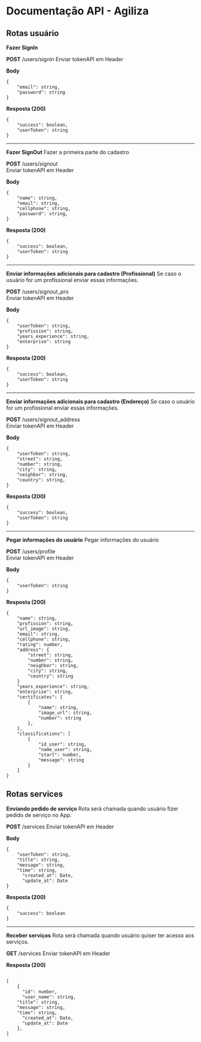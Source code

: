 

# Documentação API - Agiliza

## Rotas usuário

**Fazer SignIn**

**POST** /users/signin
Enviar tokenAPI em Header

**Body**

    {
    	"email": string,
    	"password": string
    }

**Resposta (200)**

    {
    	"success": boolean,
    	"userToken": string
    }

---
**Fazer SignOut**
Fazer a primeira parte do cadastro

**POST**  /users/signout  
Enviar tokenAPI em Header

**Body**

    {
    	"name": string,
    	"email": string,
    	"cellphone": string,
    	"password": string,
    }

**Resposta (200)**

```
{
	"success": boolean,
	"userToken": string
}
```
 ---
**Enviar informações adicionais para cadastro (Profissional)**
Se caso o usuário for um profissional enviar essas informações.

**POST**  /users/signout_pro  
Enviar tokenAPI em Header

**Body**

    {
	    "userToken": string,
    	"profission": string,
    	"years_experience": string,
    	"enterprise": string
    }

**Resposta (200)**

```
{
	"success": boolean,
	"userToken": string
}
```
 ---
**Enviar informações adicionais para cadastro (Endereço)**
Se caso o usuário for um profissional enviar essas informações.

**POST**  /users/signout_address  
Enviar tokenAPI em Header

**Body**

    {
	    "userToken": string,
    	"street": string,
    	"number": string,
    	"city": string,
    	"neighbor": string,
    	"country": string,
    }

**Resposta (200)**

```
{
	"success": boolean,
	"userToken": string
}
```
 ---
**Pegar informações do usuário**
Pegar informações do usuário

**POST**  /users/profile  
Enviar tokenAPI em Header

**Body**

    {
	    "userToken": string
    }

**Resposta (200)**

```
{
	"name": string,
	"profission": string,
	"url_image": string,
	"email": string,
	"cellphone": string,
	"rating": number,
	"address": {
		"street": string,
		"number": string,
		"neighbor": string,
		"city": string,
		"country": string
	}
	"years_experience": string,
	"enterprise": string,
	"certificates": [
		{
			"name": string,
			"image_url": string,
			"number": string
		},
	],
	"classifications": [
		{
			"id_user": string,		
			"name_user": string,
			"start": number,
			"message": string
		}
	]
}
```

## Rotas services

**Enviando pedido de serviço**
Rota será chamada quando usuário fizer pedido de serviço no App.

**POST**  /services
Enviar tokenAPI em Header

**Body**

    {
	    "userToken": string,
    	"title": string,
    	"message": string,
    	"time": string,
		  "created_at": Date,
		  "update_at": Date
    }

**Resposta (200)**

```
{
	"success": boolean
}
```
---
**Receber serviços**
Rota será chamada quando usuário quiser ter acesso aos serviços.

**GET**  /services
Enviar tokenAPI em Header

**Resposta (200)**

```

[
	{
	  "id": number,
	  "user_name": string,
    "title": string,
    "message": string,
    "time": string,
	  "created_at": Date,
	  "update_at": Date
	},
]
	

```

